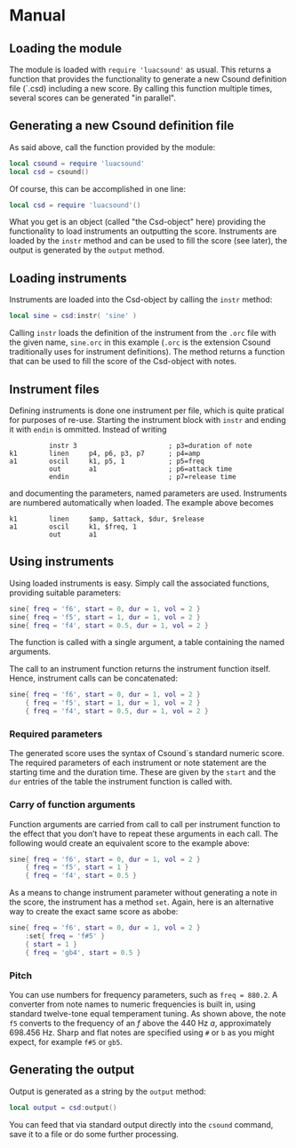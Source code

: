 # Manual

## Loading the module

The module is loaded with `require 'luacsound'` as usual. This returns a
function that provides the functionality to generate a new Csound definition
file (`.csd) including a new score. By calling this function multiple times,
several scores can be generated "in parallel".

## Generating a new Csound definition file

As said above, call the function provided by the module:

```lua
local csound = require 'luacsound'
local csd = csound()
```

Of course, this can be accomplished in one line:

```lua
local csd = require 'luacsound'()
```

What you get is an object (called "the Csd-object" here) providing the
functionality to load instruments an outputting the score. Instruments are
loaded by the `instr` method and can be used to fill the score (see later), the
output is generated by the `output` method.

## Loading instruments

Instruments are loaded into the Csd-object by calling the `instr` method:

```lua
local sine = csd:instr( 'sine' )
```

Calling `instr` loads the definition of the instrument from the `.orc` file with
the given name, `sine.orc` in this example (`.orc` is the extension Csound
traditionally uses for instrument definitions). The method returns a function
that can be used to fill the score of the Csd-object with notes.

## Instrument files

Defining instruments is done one instrument per file, which is quite pratical
for purposes of re-use. Starting the instrument block with `instr` and ending it
with `endin` is ommitted. Instead of writing

```
          instr 3                       ; p3=duration of note
k1        linen     p4, p6, p3, p7      ; p4=amp
a1        oscil     k1, p5, 1           ; p5=freq
          out       a1                  ; p6=attack time
          endin                         ; p7=release time
```

and documenting the parameters, named parameters are used. Instruments are
numbered automatically when loaded. The example above becomes

```
k1        linen     $amp, $attack, $dur, $release
a1        oscil     k1, $freq, 1
          out       a1
```

## Using instruments

Using loaded instruments is easy. Simply call the associated functions,
providing suitable parameters:

```lua
sine{ freq = 'f6', start = 0, dur = 1, vol = 2 }
sine{ freq = 'f5', start = 1, dur = 1, vol = 2 }
sine{ freq = 'f4', start = 0.5, dur = 1, vol = 2 }
```

The function is called with a single argument, a table containing the named
arguments.

The call to an instrument function returns the instrument function itself.
Hence, instrument calls can be concatenated:

```lua
sine{ freq = 'f6', start = 0, dur = 1, vol = 2 }
    { freq = 'f5', start = 1, dur = 1, vol = 2 }
    { freq = 'f4', start = 0.5, dur = 1, vol = 2 }
```

### Required parameters

The generated score uses the syntax of Csound´s standard numeric score. The
required parameters of each instrument or note statement are the starting time
and the duration time. These are given by the `start` and the `dur` entries of
the table the instrument function is called with.

### Carry of function arguments

Function arguments are carried from call to call per instrument function to the
effect that you don’t have to repeat these arguments in each call. The following
would create an equivalent score to the example above:

```lua
sine{ freq = 'f6', start = 0, dur = 1, vol = 2 }
    { freq = 'f5', start = 1 }
    { freq = 'f4', start = 0.5 }
```

As a means to change instrument parameter without generating a note in the
score, the instrument has a method `set`. Again, here is an alternative way
to create the exact same score as abobe:

```lua
sine{ freq = 'f6', start = 0, dur = 1, vol = 2 }
    :set{ freq = 'f#5' }
    { start = 1 }
    { freq = 'gb4', start = 0.5 }
```

### Pitch

You can use numbers for frequency parameters, such as `freq = 880.2`. A
converter from note names to numeric frequencies is built in, using standard
twelve-tone equal temperament tuning. As shown above, the note `f5` converts to
the frequency of an _f_ above the 440 Hz _a_, approximately 698.456 Hz. Sharp
and flat notes are specified using `#` or `b` as you might expect, for example
`f#5` or `gb5`.

## Generating the output

Output is generated as a string by the `output` method:

```lua
local output = csd:output()
```

You can feed that via standard output directly into the `csound` command, save
it to a file or do some further processing.
